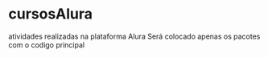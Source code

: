 # cursosAlura
 atividades realizadas na plataforma Alura
Será colocado apenas os pacotes com o codigo principal
